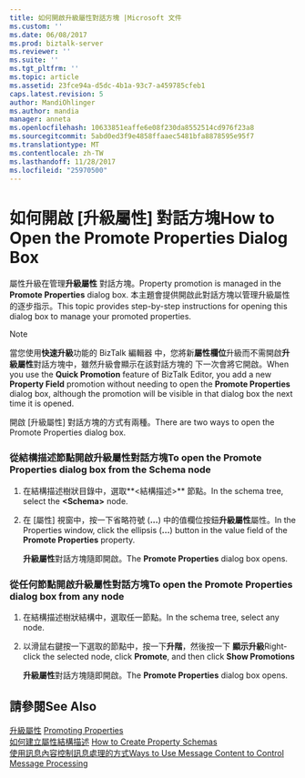 ```yaml
---
title: 如何開啟升級屬性對話方塊 |Microsoft 文件
ms.custom: ''
ms.date: 06/08/2017
ms.prod: biztalk-server
ms.reviewer: ''
ms.suite: ''
ms.tgt_pltfrm: ''
ms.topic: article
ms.assetid: 23fce94a-d5dc-4b1a-93c7-a459785cfeb1
caps.latest.revision: 5
author: MandiOhlinger
ms.author: mandia
manager: anneta
ms.openlocfilehash: 10633851eaffe6e08f230da8552514cd976f23a8
ms.sourcegitcommit: 5abd0ed3f9e4858ffaaec5481bfa8878595e95f7
ms.translationtype: MT
ms.contentlocale: zh-TW
ms.lasthandoff: 11/28/2017
ms.locfileid: "25970500"
---
```

# <a name="how-to-open-the-promote-properties-dialog-box"></a><span data-ttu-id="51f70-102">如何開啟 [升級屬性] 對話方塊</span><span class="sxs-lookup"><span data-stu-id="51f70-102">How to Open the Promote Properties Dialog Box</span></span>
<span data-ttu-id="51f70-103">屬性升級在管理**升級屬性** 對話方塊。</span><span class="sxs-lookup"><span data-stu-id="51f70-103">Property promotion is managed in the **Promote Properties** dialog box.</span></span> <span data-ttu-id="51f70-104">本主題會提供開啟此對話方塊以管理升級屬性的逐步指示。</span><span class="sxs-lookup"><span data-stu-id="51f70-104">This topic provides step-by-step instructions for opening this dialog box to manage your promoted properties.</span></span>  
  
> [!NOTE]
>  <span data-ttu-id="51f70-105">當您使用**快速升級**功能的 BizTalk 編輯器 中，您將新**屬性欄位**升級而不需開啟**升級屬性**對話方塊中，雖然升級會顯示在該對話方塊的 下一次會將它開啟。</span><span class="sxs-lookup"><span data-stu-id="51f70-105">When you use the **Quick Promotion** feature of BizTalk Editor, you add a new **Property Field** promotion without needing to open the **Promote Properties** dialog box, although the promotion will be visible in that dialog box the next time it is opened.</span></span>  
  
 <span data-ttu-id="51f70-106">開啟 [升級屬性] 對話方塊的方式有兩種。</span><span class="sxs-lookup"><span data-stu-id="51f70-106">There are two ways to open the Promote Properties dialog box.</span></span>  
  
### <a name="to-open-the-promote-properties-dialog-box-from-the-schema-node"></a><span data-ttu-id="51f70-107">從結構描述節點開啟升級屬性對話方塊</span><span class="sxs-lookup"><span data-stu-id="51f70-107">To open the Promote Properties dialog box from the Schema node</span></span>  
  
1.  <span data-ttu-id="51f70-108">在結構描述樹狀目錄中，選取**\<結構描述\>** 節點。</span><span class="sxs-lookup"><span data-stu-id="51f70-108">In the schema tree, select the **\<Schema\>** node.</span></span>  
  
2.  <span data-ttu-id="51f70-109">在 [屬性] 視窗中，按一下省略符號 (**...**) 中的值欄位按鈕**升級屬性**屬性。</span><span class="sxs-lookup"><span data-stu-id="51f70-109">In the Properties window, click the ellipsis (**...**) button in the value field of the **Promote Properties** property.</span></span>  
  
     <span data-ttu-id="51f70-110">**升級屬性**對話方塊隨即開啟。</span><span class="sxs-lookup"><span data-stu-id="51f70-110">The **Promote Properties** dialog box opens.</span></span>  
  
### <a name="to-open-the-promote-properties-dialog-box-from-any-node"></a><span data-ttu-id="51f70-111">從任何節點開啟升級屬性對話方塊</span><span class="sxs-lookup"><span data-stu-id="51f70-111">To open the Promote Properties dialog box from any node</span></span>  
  
1.  <span data-ttu-id="51f70-112">在結構描述樹狀結構中，選取任一節點。</span><span class="sxs-lookup"><span data-stu-id="51f70-112">In the schema tree, select any node.</span></span>  
  
2.  <span data-ttu-id="51f70-113">以滑鼠右鍵按一下選取的節點中，按一下**升階**，然後按一下 **顯示升級**</span><span class="sxs-lookup"><span data-stu-id="51f70-113">Right-click the selected node, click **Promote**, and then click **Show Promotions**</span></span>  
  
     <span data-ttu-id="51f70-114">**升級屬性**對話方塊隨即開啟。</span><span class="sxs-lookup"><span data-stu-id="51f70-114">The **Promote Properties** dialog box opens.</span></span>  
  
## <a name="see-also"></a><span data-ttu-id="51f70-115">請參閱</span><span class="sxs-lookup"><span data-stu-id="51f70-115">See Also</span></span>  
 <span data-ttu-id="51f70-116">[升級屬性](../core/promoting-properties.md) </span><span class="sxs-lookup"><span data-stu-id="51f70-116">[Promoting Properties](../core/promoting-properties.md) </span></span>  
 <span data-ttu-id="51f70-117">[如何建立屬性結構描述](../core/how-to-create-property-schemas.md) </span><span class="sxs-lookup"><span data-stu-id="51f70-117">[How to Create Property Schemas](../core/how-to-create-property-schemas.md) </span></span>  
 [<span data-ttu-id="51f70-118">使用訊息內容控制訊息處理的方式</span><span class="sxs-lookup"><span data-stu-id="51f70-118">Ways to Use Message Content to Control Message Processing</span></span>](../core/ways-to-use-message-content-to-control-message-processing.md)